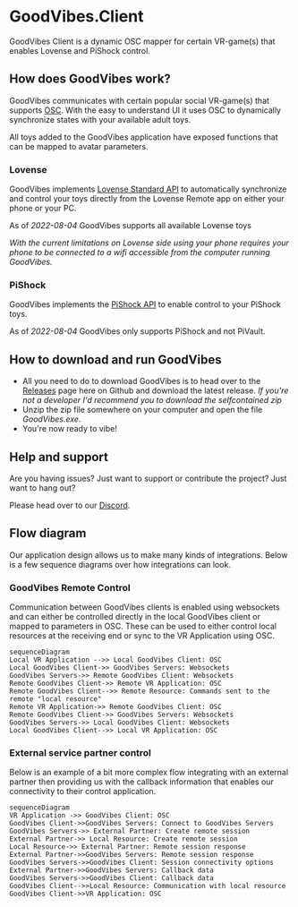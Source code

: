 # GoodVibes.Client
GoodVibes Client is a dynamic OSC mapper for certain VR-game(s) that enables Lovense and PiShock control. 

## How does GoodVibes work?
GoodVibes communicates with certain popular social VR-game(s) that supports [OSC](https://opensoundcontrol.stanford.edu/index.html). With the easy to understand UI it uses OSC to dynamically synchronize states with your available adult toys.

All toys added to the GoodVibes application have exposed functions that can be mapped to avatar parameters.

### Lovense
GoodVibes implements [Lovense Standard API](https://developer.lovense.com/#standard-api) to automatically synchronize and control your toys directly from the Lovense Remote app on either your phone or your PC. 

As of *2022-08-04* GoodVibes supports all available Lovense toys

_With the current limitations on Lovense side using your phone requires your phone to be connected to a wifi accessible from the computer running GoodVibes._

### PiShock
GoodVibes implements the [PiShock API](https://apidocs.pishock.com/) to enable control to your PiShock toys.

As of *2022-08-04* GoodVibes only supports PiShock and not PiVault.

## How to download and run GoodVibes
* All you need to do to download GoodVibes is to head over to the [Releases](https://github.com/GoodVibesVR/goodvibes.client/releases) page here on Github and download the latest release.
_If you're not a developer I'd recommend you to download the selfcontained zip_
* Unzip the zip file somewhere on your computer and open the file _GoodVibes.exe_. 
* You're now ready to vibe!

## Help and support
Are you having issues? 
Just want to support or contribute the project? 
Just want to hang out? 

Please head over to our [Discord](https://discord.gg/R2tTCB7MNC).

## Flow diagram
Our application design allows us to make many kinds of integrations. Below is a few sequence diagrams over how integrations can look.

### GoodVibes Remote Control
Communication between GoodVibes clients is enabled using websockets and can either be controlled directly in the local GoodVibes client or mapped to parameters in OSC. These can be used to either control local resources at the receiving end or sync to the VR Application using OSC.

```mermaid
sequenceDiagram
Local VR Application -->> Local GoodVibes Client: OSC
Local GoodVibes Client->> GoodVibes Servers: Websockets
GoodVibes Servers->> Remote GoodVibes Client: Websockets
Remote GoodVibes Client->> Remote VR Application: OSC
Remote GoodVibes Client-->> Remote Resource: Commands sent to the remote "local resource"
Remote VR Application->> Remote GoodVibes Client: OSC
Remote GoodVibes Client->> GoodVibes Servers: Websockets
GoodVibes Servers->> Local GoodVibes Client: Websockets
Local GoodVibes Client-->> Local VR Application: OSC
```

### External service partner control
Below is an example of a bit more complex flow integrating with an external partner then providing us with the callback information that enables our connectivity to their control application.

```mermaid
sequenceDiagram
VR Application ->> GoodVibes Client: OSC
GoodVibes Client->>GoodVibes Servers: Connect to GoodVibes Servers
GoodVibes Servers->> External Partner: Create remote session
External Partner->> Local Resource: Create remote session
Local Resource->> External Partner: Remote session response
External Partner->>GoodVibes Servers: Remote session response
GoodVibes Servers->>GoodVibes Client: Session connectivity options
External Partner->>GoodVibes Servers: Callback data
GoodVibes Servers->>GoodVibes Client: Callback data
GoodVibes Client-->>Local Resource: Communication with local resource
GoodVibes Client->>VR Application: OSC
```